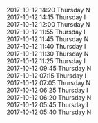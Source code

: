 2017-10-12 14:20 Thursday  N  
2017-10-12 14:15 Thursday  I  
2017-10-12 12:00 Thursday  N  
2017-10-12 11:55 Thursday  I  
2017-10-12 11:45 Thursday  N  
2017-10-12 11:40 Thursday  I  
2017-10-12 11:30 Thursday  N  
2017-10-12 11:25 Thursday  I  
2017-10-12 09:45 Thursday  N  
2017-10-12 07:15 Thursday  I  
2017-10-12 07:05 Thursday  N  
2017-10-12 06:25 Thursday  I  
2017-10-12 06:20 Thursday  N  
2017-10-12 05:45 Thursday  I  
2017-10-12 05:40 Thursday  N  
